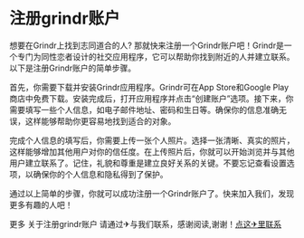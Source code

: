 # 注册grindr账户

想要在Grindr上找到志同道合的人? 那就快来注册一个Grindr账户吧！Grindr是一个专门为同性恋者设计的社交应用程序，它可以帮助你找到附近的人并建立联系。以下是注册Grindr账户的简单步骤。

首先，你需要下载并安装Grindr应用程序。Grindr可在App Store和Google Play商店中免费下载。安装完成后，打开应用程序并点击“创建账户”选项。接下来，你需要填写一些个人信息，如电子邮件地址、密码和生日等。确保你的信息准确无误，这样能够帮助你更容易地找到适合的对象。

完成个人信息的填写后，你需要上传一张个人照片。选择一张清晰、真实的照片，这样能够增加其他用户对你的信任度。在上传照片后，你就可以开始浏览并与其他用户建立联系了。记住，礼貌和尊重是建立良好关系的关键。不要忘记查看设置选项，以确保你的个人信息和隐私得到了保护。

通过以上简单的步骤，你就可以成功注册一个Grindr账户了。快来加入我们，发现更多有趣的人吧！

更多 关于注册grindr账户 请通过✈与我们联系，感谢阅读,谢谢！[点这✈里联系](https://c.k02.cc)